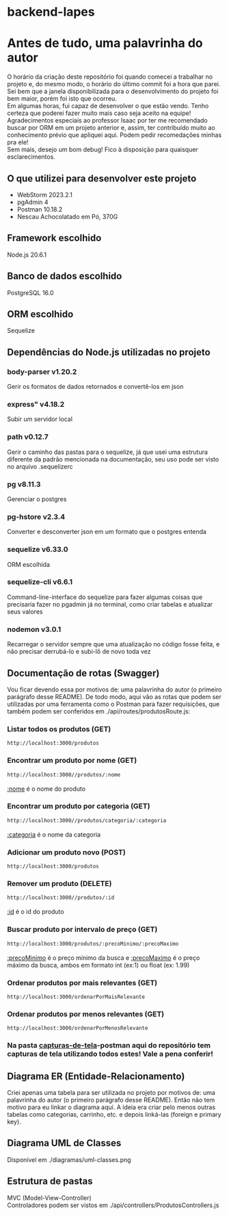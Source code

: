 # backend-lapes

# Antes de tudo, uma palavrinha do autor
O horário da criação deste repositório foi quando comecei a trabalhar no projeto e, do mesmo modo, o horário do último commit foi a hora que parei.<br>
Sei bem que a janela disponibilizada para o desenvolvimento do projeto foi bem maior, porém foi isto que ocorreu.<br>
Em algumas horas, fui capaz de desenvolver o que estão vendo. Tenho certeza que poderei fazer muito mais caso seja aceito na equipe!<br>
Agradecimentos especiais ao professor Isaac por ter me recomendado buscar por ORM em um projeto anterior e, assim, ter contribuído muito ao conhecimento prévio que apliquei aqui. Podem pedir recomedações minhas pra ele!<br>
Sem mais, desejo um bom debug! Fico à disposição para quaisquer esclarecimentos.
 
## O que utilizei para desenvolver este projeto
+ WebStorm 2023.2.1
+ pgAdmin 4
+ Postman 10.18.2
+ Nescau Achocolatado em Pó, 370G

## Framework escolhido
Node.js 20.6.1

## Banco de dados escolhido
PostgreSQL 16.0

## ORM escolhido
Sequelize

## Dependências do Node.js utilizadas no projeto
### body-parser v1.20.2
Gerir os formatos de dados retornados e convertê-los em json
### express" v4.18.2
Subir um servidor local
### path v0.12.7
Gerir o caminho das pastas para o sequelize, já que usei uma estrutura diferente da padrão mencionada na documentação, seu uso pode ser visto no arquivo .sequelizerc
### pg v8.11.3
Gerenciar o postgres
### pg-hstore v2.3.4
Converter e desconverter json em um formato que o postgres entenda
### sequelize v6.33.0
ORM escolhida
### sequelize-cli v6.6.1
Command-line-interface do sequelize para fazer algumas coisas que precisaria fazer no pgadmin já no terminal, como criar tabelas e atualizar seus valores
### nodemon v3.0.1
Recarregar o servidor sempre que uma atualização no código fosse feita, e não precisar derrubá-lo e subi-lô de novo toda vez

## Documentação de rotas (Swagger)
Vou ficar devendo essa por motivos de: uma palavrinha do autor (o primeiro parágrafo desse README).
De todo modo, aqui vão as rotas que podem ser utilizadas por uma ferramenta como o Postman para fazer requisições, que também podem ser conferidos em ./api/routes/produtosRoute.js:
### Listar todos os produtos (GET)
`http://localhost:3000/produtos`

### Encontrar um produto por nome (GET)
`http://localhost:3000//produtos/:nome`<br><br>
<u>:nome</u> é o nome do produto

### Encontrar um produto por categoria (GET)
`http://localhost:3000//produtos/categoria/:categoria`<br><br>
<u>:categoria</u> é o nome da categoria

### Adicionar um produto novo (POST)
`http://localhost:3000/produtos`

### Remover um produto (DELETE)
`http://localhost:3000//produtos/:id`<br><br>
<u>:id</u> é o id do produto

### Buscar produto por intervalo de preço (GET)
`http://localhost:3000/produtos/:precoMinimo/:precoMaximo`<br><br>
<u>:precoMinimo</u> é o preço mínimo da busca e <u>:precoMaximo</u> é o preço máximo da busca, ambos em formato int (ex:1) ou float (ex: 1.99)

### Ordenar produtos por mais relevantes (GET)
`http://localhost:3000/ordenarPorMaisRelevante`

### Ordenar produtos por menos relevantes (GET)
`http://localhost:3000/ordenarPorMenosRelevante`

### Na pasta <u>capturas-de-tela</u>-postman aqui do repositório tem capturas de tela utilizando todos estes! Vale a pena conferir!

## Diagrama ER (Entidade-Relacionamento)
Criei apenas uma tabela para ser utilizada no projeto por motivos de: uma palavrinha do autor (o primeiro parágrafo desse README).
Então não tem motivo para eu linkar o diagrama aqui. A ideia era criar pelo menos outras tabelas como categorias, carrinho, etc. e depois linká-las (foreign e primary key).

## Diagrama UML de Classes
Disponível em ./diagramas/uml-classes.png

## Estrutura de pastas
MVC (Model-View-Controller)<br>
Controladores podem ser vistos em ./api/controllers/ProdutosControllers.js